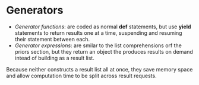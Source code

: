 # Generators

- *Generator functions*: are coded as normal **def** statements, but use **yield** statements to return results one at a time, suspending and resuming their statement between each.
- *Generator expressions*: are smilar to the list comprehensions orf the priors section, but they return an object the produces results on demand intead of building as a result list.

Because neither constructs a result list all at once, they save memory space and allow computation time to be split across result requests.